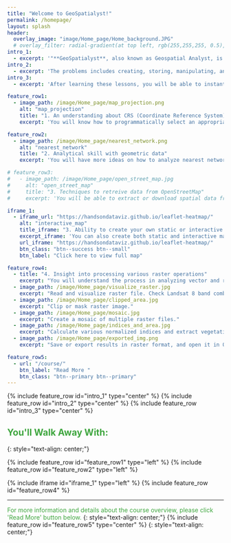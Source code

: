 ```yaml
---
title: "Welcome to GeoSpatialyst!"
permalink: /homepage/
layout: splash
header:
  overlay_image: "image/Home_page/Home_background.JPG"
  # overlay_filter: radial-gradient(at top left, rgb(255,255,255, 0.5), rgb(0,128,0, 0.5))
intro_1: 
  - excerpt: '"**GeoSpatialyst**, also known as Geospatial Analyst, is a personal and online platform for learning geospatial data science and analysis. Currently, I am providing online training programs for engineering students and engineers who are interested in learning how to solve different GIS-related tasks or geospatial problems in both applications and programming languages."'
intro_2: 
  - excerpt: 'The problems includes creating, storing, manipulating, analyzing, and visualizing (mapping) spatial and temporal information. GeoSpatialyst offers several basic lessons on how to do those tasks with Python programing language and with specific topics. The aim of each topic focuses on dealing with common GIS-related problems which we often face in research and work. Each lesson uses only publicly available data which can be downloaded freely.'
intro_3: 
  - excerpt: 'After learning these lessons, you will be able to instantly start programming and trying out solving different problems with your own materials. Especially, with the basic knowledge you gain from our training, your understanding in using programming platform to work with geospatial data will be greatly improved, and this basics will be essential when you master your skills in GIS data science or solve more complex issues in geospatial analysis.'

feature_row1:
  - image_path: /image/Home_page/map_projection.png
    alt: "map_projection"
    title: "1. An understanding about CRS (Coordinate Reference System)"
    excerpt: 'You will know how to programmatically select an appropriate CRS or projection for your map or modify different kinds of map projection.'

feature_row2:
  - image_path: /image/Home_page/nearest_network.png
    alt: "nearest_network"
    title: "2. Analytical skill with geometric data"
    excerpt: 'You will have more ideas on how to analyze nearest network, nearest area, statistics, patterns or shapes.'

# feature_row3:
#   - image_path: /image/Home_page/open_street_map.jpg
#     alt: "open_street_map"
#     title: "3. Techniques to retreive data from OpenStreetMap"
#     excerpt: 'You will be able to extract or download spatial data from OpenStreetMap such as location of restaurant, park, school, building footprint, road network, etc.'

iframe_1:
  - iframe_url: "https://handsondataviz.github.io/leaflet-heatmap/"
    alt: "interactive_map"
    title_iframe: "3. Ability to create your own static or interactive map"
    excerpt_iframe: 'You can also create both static and interactive map for personal websites or share analyzed data to your friends.'
    url_iframe: "https://handsondataviz.github.io/leaflet-heatmap/"
    btn_class: "btn--success btn--small"
    btn_label: "Click here to view full map"

feature_row4:
  - title: "4. Insight into processing various raster operations"
    excerpt: "You will understand the process in analyzing vector and raster data and the mathematical operation on Satellite images (i.e. visualizing satellite images, masking, calculating indices, extracting area, and exporting results.)"
  - image_path: /image/Home_page/visualize_raster.jpg
    excerpt: "Read and visualize raster file. Check Landsat 8 band combinations [here](https://gsp.humboldt.edu/OLM/Courses/GSP_216_Online/lesson3-1/composites.html) "
  - image_path: /image/Home_page/clipped_area.jpg
    excerpt: "Clip or mask raster image."
  - image_path: /image/Home_page/mosaic.jpg
    excerpt: "Create a mosaic of multiple raster files."
  - image_path: /image/Home_page/indices_and_area.jpg
    excerpt: "Calculate various normalized indices and extract vegetation and water area."
  - image_path: /image/Home_page/exported_img.png
    excerpt: "Save or export results in raster format, and open it in QGIS"

feature_row5:
  - url: "/course/"
    btn_label: "Read More "
    btn_class: "btn--primary btn--primary"
---
```

{% include feature_row id="intro_1" type="center" %}
{% include feature_row id="intro_2" type="center" %}
{% include feature_row id="intro_3" type="center" %}

## <span style="color:#3fa63f">You'll Walk Away With:</span>
{: style="text-align: center;"}

{% include feature_row id="feature_row1" type="left" %}
{% include feature_row id="feature_row2" type="left" %}
<!-- {% include feature_row id="feature_row3" type="left" %} -->
{% include iframe id="iframe_1" type="left" %}
{% include feature_row id="feature_row4" %}


---
<span style="color:#3fa63f">For more information and details about the course overview, please click 'Read More' button below.</span>
{: style="text-align: center;"}
{% include feature_row id="feature_row5" type="center" %}
{: style="text-align: center;"}
